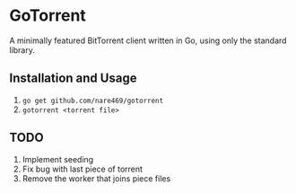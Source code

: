 # GoTorrent

A minimally featured BitTorrent client written in Go, using only the standard library.

## Installation and Usage

1. `go get github.com/nare469/gotorrent`
2. `gotorrent <torrent file>`

## TODO

1. Implement seeding
2. Fix bug with last piece of torrent
3. Remove the worker that joins piece files
